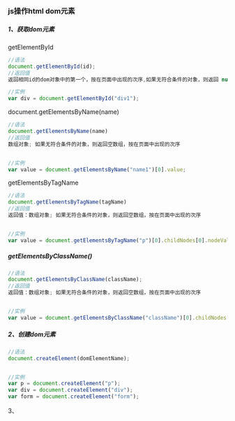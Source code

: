 ### js操作html dom元素

##### 1、获取dom元素

getElementById

```js
//语法
document.getElementById(id);
//返回值
返回相同id的dom对象中的第一个，按在页面中出现的次序,如果无符合条件的对象，则返回 null

//实例
var div = document.getElementById("div1");
```

document.getElementsByName\(name\)

```js
//语法
document.getElementsByName(name)
//返回值
数组对象; 如果无符合条件的对象，则返回空数组，按在页面中出现的次序


//实例
var value = document.getElementsByName("name1")[0].value;
```

getElementsByTagName

```js
//语法
document.getElementsByTagName(tagName)
//返回值
返回值：数组对象; 如果无符合条件的对象，则返回空数组，按在页面中出现的次序


//实例
var value = document.getElementsByTagName("p")[0].childNodes[0].nodeValue;
```

##### getElementsByClassName\(\)

```js
//语法
document.getElementsByClassName(className);
//返回值
返回值：数组对象; 如果无符合条件的对象，则返回空数组，按在页面中出现的次序


//实例
var value = document.getElementsByClassName("className")[0].childNodes[0].nodeValue;
```

##### 2、创建dom元素

```js
//语法
document.createElement(domElementName);


//实例
var p = document.createElement("p");
var div = document.createElement("div");
var form = document.createElement("form");
```

3、

